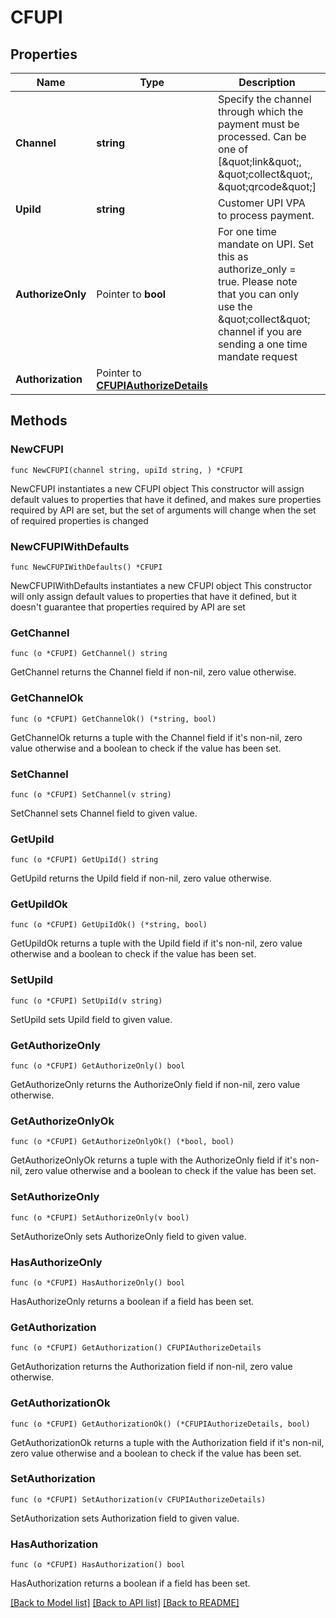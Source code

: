 # CFUPI

## Properties

Name | Type | Description | Notes
------------ | ------------- | ------------- | -------------
**Channel** | **string** | Specify the channel through which the payment must be processed. Can be one of [\&quot;link\&quot;, \&quot;collect\&quot;, \&quot;qrcode\&quot;] | 
**UpiId** | **string** | Customer UPI VPA to process payment. | 
**AuthorizeOnly** | Pointer to **bool** | For one time mandate on UPI. Set this as authorize_only &#x3D; true. Please note that you can only use the \&quot;collect\&quot; channel if you are sending a one time mandate request | [optional] 
**Authorization** | Pointer to [**CFUPIAuthorizeDetails**](CFUPIAuthorizeDetails.md) |  | [optional] 

## Methods

### NewCFUPI

`func NewCFUPI(channel string, upiId string, ) *CFUPI`

NewCFUPI instantiates a new CFUPI object
This constructor will assign default values to properties that have it defined,
and makes sure properties required by API are set, but the set of arguments
will change when the set of required properties is changed

### NewCFUPIWithDefaults

`func NewCFUPIWithDefaults() *CFUPI`

NewCFUPIWithDefaults instantiates a new CFUPI object
This constructor will only assign default values to properties that have it defined,
but it doesn't guarantee that properties required by API are set

### GetChannel

`func (o *CFUPI) GetChannel() string`

GetChannel returns the Channel field if non-nil, zero value otherwise.

### GetChannelOk

`func (o *CFUPI) GetChannelOk() (*string, bool)`

GetChannelOk returns a tuple with the Channel field if it's non-nil, zero value otherwise
and a boolean to check if the value has been set.

### SetChannel

`func (o *CFUPI) SetChannel(v string)`

SetChannel sets Channel field to given value.


### GetUpiId

`func (o *CFUPI) GetUpiId() string`

GetUpiId returns the UpiId field if non-nil, zero value otherwise.

### GetUpiIdOk

`func (o *CFUPI) GetUpiIdOk() (*string, bool)`

GetUpiIdOk returns a tuple with the UpiId field if it's non-nil, zero value otherwise
and a boolean to check if the value has been set.

### SetUpiId

`func (o *CFUPI) SetUpiId(v string)`

SetUpiId sets UpiId field to given value.


### GetAuthorizeOnly

`func (o *CFUPI) GetAuthorizeOnly() bool`

GetAuthorizeOnly returns the AuthorizeOnly field if non-nil, zero value otherwise.

### GetAuthorizeOnlyOk

`func (o *CFUPI) GetAuthorizeOnlyOk() (*bool, bool)`

GetAuthorizeOnlyOk returns a tuple with the AuthorizeOnly field if it's non-nil, zero value otherwise
and a boolean to check if the value has been set.

### SetAuthorizeOnly

`func (o *CFUPI) SetAuthorizeOnly(v bool)`

SetAuthorizeOnly sets AuthorizeOnly field to given value.

### HasAuthorizeOnly

`func (o *CFUPI) HasAuthorizeOnly() bool`

HasAuthorizeOnly returns a boolean if a field has been set.

### GetAuthorization

`func (o *CFUPI) GetAuthorization() CFUPIAuthorizeDetails`

GetAuthorization returns the Authorization field if non-nil, zero value otherwise.

### GetAuthorizationOk

`func (o *CFUPI) GetAuthorizationOk() (*CFUPIAuthorizeDetails, bool)`

GetAuthorizationOk returns a tuple with the Authorization field if it's non-nil, zero value otherwise
and a boolean to check if the value has been set.

### SetAuthorization

`func (o *CFUPI) SetAuthorization(v CFUPIAuthorizeDetails)`

SetAuthorization sets Authorization field to given value.

### HasAuthorization

`func (o *CFUPI) HasAuthorization() bool`

HasAuthorization returns a boolean if a field has been set.


[[Back to Model list]](../README.md#documentation-for-models) [[Back to API list]](../README.md#documentation-for-api-endpoints) [[Back to README]](../README.md)



